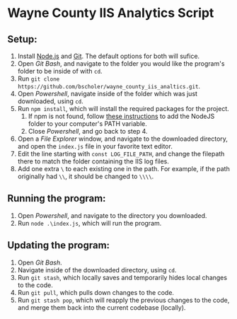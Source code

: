 # Wayne County IIS Analytics Script

## Setup:
1. Install [Node.js](https://nodejs.org/en/) and [Git](https://git-scm.com/). The default options for both will sufice.
2. Open *Git Bash*, and navigate to the folder you would like the program's folder to be inside of with `cd`.
3. Run `git clone https://github.com/bscholer/wayne_county_iis_analtics.git`.
4. Open *Powershell*, navigate inside of the folder which was just downloaded, using `cd`.
5. Run `npm install`, which will install the required packages for the project.
    1. If npm is not found, follow [these instructions](https://stackoverflow.com/questions/27864040/fixing-npm-path-in-windows-8-and-10#:~:text=Search%20for%20Environment%20Variables%20in,nodejs%5Cnode_modules%5Cnpm%5Cbin) to add the NodeJS folder to your computer's PATH variable.
    2. Close *Powershell*, and go back to step 4.
6. Open a *File Explorer* window, and navigate to the downloaded directory, and open the `index.js` file in your favorite text editor.
7. Edit the line starting with `const LOG_FILE_PATH`, and change the filepath there to match the folder containing the IIS log files.
8. Add one extra `\` to each existing one in the path. For example, if the path originally had `\\`, it should be changed to `\\\\`.

## Running the program:
1. Open *Powershell*, and navigate to the directory you downloaded.
2. Run `node .\index.js`, which will run the program.

## Updating the program:
1. Open *Git Bash*.
2. Navigate inside of the downloaded directory, using `cd`.
3. Run `git stash`, which locally saves and temporarily hides local changes to the code.
4. Run `git pull`, which pulls down changes to the code.
5. Run `git stash pop`, which will reapply the previous changes to the code, and merge them back into the current codebase (locally).
